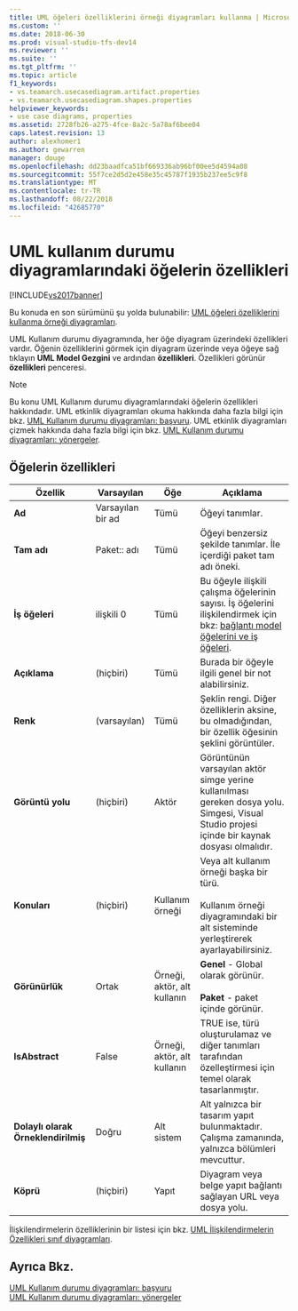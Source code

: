 ```yaml
---
title: UML öğeleri özelliklerini örneği diyagramları kullanma | Microsoft Docs
ms.custom: ''
ms.date: 2018-06-30
ms.prod: visual-studio-tfs-dev14
ms.reviewer: ''
ms.suite: ''
ms.tgt_pltfrm: ''
ms.topic: article
f1_keywords:
- vs.teamarch.usecasediagram.artifact.properties
- vs.teamarch.usecasediagram.shapes.properties
helpviewer_keywords:
- use case diagrams, properties
ms.assetid: 2728fb26-a275-4fce-8a2c-5a78af6bee04
caps.latest.revision: 13
author: alexhomer1
ms.author: gewarren
manager: douge
ms.openlocfilehash: dd23baadfca51bf669336ab96bf00ee5d4594a08
ms.sourcegitcommit: 55f7ce2d5d2e458e35c45787f1935b237ee5c9f8
ms.translationtype: MT
ms.contentlocale: tr-TR
ms.lasthandoff: 08/22/2018
ms.locfileid: "42685770"
---
```

# <a name="properties-of-elements-on-uml-use-case-diagrams"></a>UML kullanım durumu diyagramlarındaki öğelerin özellikleri
[!INCLUDE[vs2017banner](../includes/vs2017banner.md)]

Bu konuda en son sürümünü şu yolda bulunabilir: [UML öğeleri özelliklerini kullanma örneği diyagramları](https://docs.microsoft.com/visualstudio/modeling/properties-of-elements-on-uml-use-case-diagrams).  
  
UML Kullanım durumu diyagramında, her öğe diyagram üzerindeki özellikleri vardır. Öğenin özelliklerini görmek için diyagram üzerinde veya öğeye sağ tıklayın **UML Model Gezgini** ve ardından **özellikleri**. Özellikleri görünür **özellikleri** penceresi.  
  
> [!NOTE]
>  Bu konu UML Kullanım durumu diyagramlarındaki öğelerin özellikleri hakkındadır. UML etkinlik diyagramları okuma hakkında daha fazla bilgi için bkz. [UML Kullanım durumu diyagramları: başvuru](../modeling/uml-use-case-diagrams-reference.md). UML etkinlik diyagramları çizmek hakkında daha fazla bilgi için bkz. [UML Kullanım durumu diyagramları: yönergeler](../modeling/uml-use-case-diagrams-guidelines.md).  
  
## <a name="properties-of-elements"></a>Öğelerin özellikleri  
  
|Özellik|Varsayılan|Öğe|Açıklama|  
|--------------|-------------|-------------|-----------------|  
|**Ad**|Varsayılan bir ad|Tümü|Öğeyi tanımlar.|  
|**Tam adı**|Paket:: adı|Tümü|Öğeyi benzersiz şekilde tanımlar. İle içerdiği paket tam adı öneki.|  
|**İş öğeleri**|ilişkili 0|Tümü|Bu öğeyle ilişkili çalışma öğelerinin sayısı. İş öğelerini ilişkilendirmek için bkz: [bağlantı model öğelerini ve iş öğeleri](../modeling/link-model-elements-and-work-items.md).|  
|**Açıklama**|(hiçbiri)|Tümü|Burada bir öğeyle ilgili genel bir not alabilirsiniz.|  
|**Renk**|(varsayılan)|Tümü|Şeklin rengi. Diğer özelliklerin aksine, bu olmadığından, bir özellik öğesinin şeklini görüntüler.|  
|**Görüntü yolu**|(hiçbiri)|Aktör|Görüntünün varsayılan aktör simge yerine kullanılması gereken dosya yolu. Simgesi, Visual Studio projesi içinde bir kaynak dosyası olmalıdır.|  
|**Konuları**|(hiçbiri)|Kullanım örneği|Veya alt kullanım örneği başka bir türü.<br /><br /> Kullanım örneği diyagramındaki bir alt sisteminde yerleştirerek ayarlayabilirsiniz.|  
|**Görünürlük**|Ortak|Örneği, aktör, alt kullanın|**Genel** - Global olarak görünür.<br /><br /> **Paket** - paket içinde görünür.|  
|**IsAbstract**|False|Örneği, aktör, alt kullanın|TRUE ise, türü oluşturulamaz ve diğer tanımları tarafından özelleştirmesi için temel olarak tasarlanmıştır.|  
|**Dolaylı olarak Örneklendirilmiş**|Doğru|Alt sistem|Alt yalnızca bir tasarım yapıt bulunmaktadır. Çalışma zamanında, yalnızca bölümleri mevcuttur.|  
|**Köprü**|(hiçbiri)|Yapıt|Diyagram veya belge yapıt bağlantı sağlayan URL veya dosya yolu.|  
  
 İlişkilendirmelerin özelliklerinin bir listesi için bkz. [UML İlişkilendirmelerin Özellikleri sınıf diyagramları](../modeling/properties-of-associations-on-uml-class-diagrams.md).  
  
## <a name="see-also"></a>Ayrıca Bkz.  
 [UML Kullanım durumu diyagramları: başvuru](../modeling/uml-use-case-diagrams-reference.md)   
 [UML Kullanım durumu diyagramları: yönergeler](../modeling/uml-use-case-diagrams-guidelines.md)




